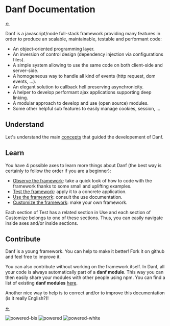 Danf Documentation
==================

[←](../README.md)

Danf is a javascript/node full-stack framework providing many features in order to produce an scalable, maintainable, testable and performant code:
* An object-oriented programming layer.
* An inversion of control design (dependency injection via configurations files).
* A simple system allowing to use the same code on both client-side and server-side.
* A homogeneous way to handle all kind of events (http request, dom events, ...).
* An elegant solution to callback hell preserving asynchronicity.
* A helper to develop performant ajax applications supporting deep linking.
* A modular approach to develop and use (open source) modules.
* Some other helpful sub features to easily manage cookies, session, ...

Understand
----------

Let's understand the main [concepts](concepts.md) that guided the developement of Danf.

Learn
-----

You have 4 possible axes to learn more things about Danf (the best way is certainly to follow the order if you are a beginner):

* [Observe the framework](observe/index.md): take a quick look of how to code with the framework thanks to some small and uplifting examples.
* [Test the framework](test/index.md): apply it to a concrete application.
* [Use the framework](use/index.md): consult the use documentation.
* [Customize the framework](customize/index.md): make your own framework.

Each section of Test has a related section in Use and each section of Customize belongs to one of these sections. Thus, you can easily navigate inside axes and/or inside sections.

Contribute
----------

Danf is a young framework. You can help to make it better! Fork it on github and feel free to improve it.

You can also contribute without working on the framework itself. In Danf, all your code is always automatically part of a **danf module**. This way you can then easily share your modules with other people using npm. You can find a list of existing **danf modules** [here](modules.md).

Another nice way to help is to correct and/or to improve this documentation (is it really English?)!

[←](../README.md)

![powered-bis](../../resource/public/img/powered-bis.png) ![powered](../../resource/public/img/powered.png) ![powered-white](../../resource/public/img/powered-white.png)